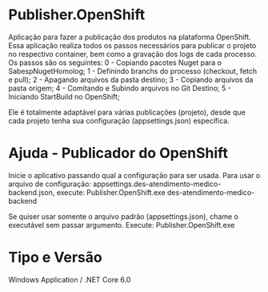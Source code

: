 # Publisher.OpenShift

Aplicação para fazer a publicação dos produtos na plataforma OpenShift.
Essa aplicação realiza todos os passos necessários para publicar o projeto no respectivo container, bem como a gravação dos logs de cada processo.
Os passos são os seguintes:
0 - Copiando pacotes Nuget para o SabespNugetHomolog;
1 - Definindo branchs do processo (checkout, fetch e pull);
2 - Apagando arquivos da pasta destino;
3 - Copiando arquivos da pasta origem;
4 - Comitando e Subindo arquivos no Git Destino;
5 - Iniciando StartBuild no OpenShift;

Ele é totalmente adaptável para várias publicações (projeto), desde que cada projeto tenha sua configuração (appsettings.json) específica.


# Ajuda - Publicador do OpenShift

Inicie o aplicativo passando qual a configuração para ser usada.
Para usar o arquivo de configuração: appsettings.des-atendimento-medico-backend.json, execute: Publisher.OpenShift.exe des-atendimento-medico-backend

Se quiser usar somente o arquivo padrão (appsettings.json), chame o executável sem passar argumento.
Execute: Publisher.OpenShift.exe


# Tipo e Versão

Windows Application / .NET Core 6.0
